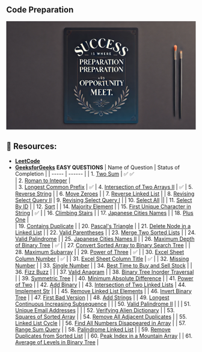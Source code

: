 ## Code Preparation 
![image](https://github.com/SahashRaee/Code_Preparation_For_Interview/blob/main/Assets/code.jpg)
## 📂 Resources:
- [**LeetCode**](https://leetcode.com/problemset/all/?listId=wpwgkgt&page=1&difficulty=EASY&status=NOT_STARTED)
- [**GeeksforGeeks**](https://www.geeksforgeeks.org/)
**EASY QUESTIONS**
| Name of Question | Status of Completion |
| ----- | ------ |
| 1. [Two Sum](https://leetcode.com/problems/two-sum/) |  ✅ ✅  
| 2. [Roman to Integer](https://leetcode.com/problems/roman-to-integer/) |  
| 3. [Longest Common Prefix](https://leetcode.com/problems/longest-common-prefix/) |   ✅
| 4. [Intersection of Two Arrays II](https://leetcode.com/problems/intersection-of-two-arrays-ii/) |  ✅ 
| 5. [Reverse String](https://leetcode.com/problems/reverse-string/) | 
| 6. [Move Zeroes](https://leetcode.com/problems/move-zeroes/) | 
| 7. [Reverse Linked List](https://leetcode.com/problems/reverse-linked-list/) |
| 8. [Revising Select Query II](https://www.hackerrank.com/challenges/revising-the-select-query-2/problem?isFullScreen=true) 
| 9. [Revising Select Query I](https://www.hackerrank.com/challenges/revising-the-select-query/problem?isFullScreen=true) | 
| 10. [Select All](https://www.hackerrank.com/challenges/select-all-sql/problem?isFullScreen=true) ||
| 11. [Select By ID](https://www.hackerrank.com/challenges/select-by-id/problem?isFullScreen=true) | 
| 12. [Sqrt](https://leetcode.com/problems/sqrtx/) | 
| 14. [Majority Element](https://leetcode.com/problems/majority-element/submissions/) |
| 15. [First Unique Character in String](https://leetcode.com/problems/first-unique-character-in-a-string/submissions/) | ✅ | 
| 16. [Climbing Stairs](https://leetcode.com/problems/climbing-stairs/submissions/) |
| 17. [Japanese Cities Names](https://www.hackerrank.com/challenges/japanese-cities-name/problem?isFullScreen=true) |
| 18. [Plus One](https://leetcode.com/problems/plus-one/submissions/) |   
| 19. [Contains Duplicate](https://leetcode.com/problems/contains-duplicate/submissions/) | 
| 20. [Pascal's Triangle](https://leetcode.com/problems/pascals-triangle/submissions/) | 
| 21. [Delete Node in a Linked List](https://leetcode.com/problems/delete-node-in-a-linked-list/submissions/) | 
| 22. [Valid Parentheses](https://leetcode.com/problems/valid-parentheses/submissions/) | 
| 23. [Merge Two Sorted Lists](https://leetcode.com/problems/merge-two-sorted-lists/submissions/) |
| 24. [Valid Palindrome](https://github.com/ThinamXx/ML..Interview..Preparation/blob/main/Images/Valid%20Palindrome.PNG) | 
| 25. [Japanese Cities Names II](https://www.hackerrank.com/challenges/japanese-cities-name/problem?isFullScreen=true) | 
| 26. [Maximum Depth of Binary Tree](https://leetcode.com/problems/maximum-depth-of-binary-tree/submissions/) | ✅ | 
| 27. [Convert Sorted Array to Binary Search Tree](https://leetcode.com/problems/convert-sorted-array-to-binary-search-tree/) |
| 28. [Maximum Subarray](https://leetcode.com/problems/maximum-subarray/submissions/) | 
| 29. [Power of Three](https://leetcode.com/problems/power-of-three/submissions/) | ✅ |
| 30. [Excel Sheet Column Number](https://leetcode.com/problems/excel-sheet-column-number/submissions/) | ✅ |
| 31. [Excel Sheet Column Title](https://leetcode.com/problems/excel-sheet-column-title/submissions/) | ✅ | 
| 32. [Missing Number](https://leetcode.com/problems/missing-number/submissions/) | 
| 33. [Single Number](https://leetcode.com/problems/single-number/submissions/) | 
| 34. [Best Time to Buy and Sell Stock](https://leetcode.com/problems/best-time-to-buy-and-sell-stock/submissions/) | 
| 36. [Fizz Buzz](https://leetcode.com/problems/fizz-buzz/submissions/) | | 
| 37. [Valid Anagram](https://leetcode.com/problems/valid-anagram/submissions/) | 
| 38. [Binary Tree Inorder Traversal](https://leetcode.com/problems/binary-tree-inorder-traversal/submissions/) |
| 39. [Symmetric Tree](https://leetcode.com/problems/symmetric-tree/submissions/) | 
| 40. [Minimum Absolute Difference](https://leetcode.com/problems/minimum-absolute-difference/submissions/) |
| 41. [Power of Two](https://leetcode.com/problems/power-of-two/submissions/) |
| 42. [Add Binary](https://leetcode.com/problems/add-binary/submissions/) | 
| 43. [Intersection of Two Linked Lists](https://leetcode.com/problems/intersection-of-two-linked-lists/submissions/) 
| 44. [Implement Str](https://leetcode.com/problems/implement-strstr/) |  | 
| 45. [Remove Linked List Elements](https://leetcode.com/problems/remove-linked-list-elements/submissions/) |
| 46. [Invert Binary Tree](https://leetcode.com/problems/invert-binary-tree/submissions/) | 
| 47. [First Bad Version](https://leetcode.com/problems/first-bad-version/) | 
| 48. [Add Strings](https://leetcode.com/problems/add-strings/submissions/) | 
| 49. [Longest Continuous Increasing Subsequence](https://leetcode.com/problems/longest-continuous-increasing-subsequence/submissions/) | |
| 50. [Valid Palindrome II](https://leetcode.com/problems/valid-palindrome-ii/submissions/) | | 
| 51. [Unique Email Addresses](https://leetcode.com/problems/unique-email-addresses/submissions/) | |
| 52. [Verifying Alien Dictionary](https://leetcode.com/problems/verifying-an-alien-dictionary/submissions/) | 
| 53. [Squares of Sorted Array](https://leetcode.com/problems/squares-of-a-sorted-array/submissions/) | 
| 54. [Remove All Adjacent Duplicates](https://leetcode.com/problems/remove-all-adjacent-duplicates-in-string/submissions/) |
| 55. [Linked List Cycle](https://leetcode.com/problems/linked-list-cycle/submissions/) |
| 56. [Find All Numbers Disappeared in Array](https://leetcode.com/problems/find-all-numbers-disappeared-in-an-array/) |
| 57. [Range Sum Query](https://leetcode.com/problems/range-sum-query-immutable/submissions/) | 
| 58. [Palindrome Linked List](https://leetcode.com/problems/palindrome-linked-list/submissions/) | 
| 59. [Remove Duplicates from Sorted List](https://leetcode.com/problems/remove-duplicates-from-sorted-list/submissions/) | 
| 60. [Peak Index in a Mountain Array](https://leetcode.com/problems/peak-index-in-a-mountain-array/) |
| 61. [Average of Levels in Binary Tree](https://leetcode.com/problems/average-of-levels-in-binary-tree/) | 
